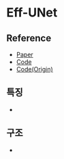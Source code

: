 # Eff-UNet

## Reference
- [Paper](https://openaccess.thecvf.com/content_CVPRW_2020/papers/w22/Baheti_Eff-UNet_A_Novel_Architecture_for_Semantic_Segmentation_in_Unstructured_Environment_CVPRW_2020_paper.pdf)
- [Code]()
- [Code(Origin)](https://github.com/zhoudaxia233/EfficientUnet-PyTorch)

## 특징
-

## 구조
- 
